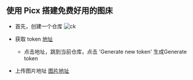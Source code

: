 ## 使用 Picx 搭建免费好用的图床

- 首先，创建一个仓库
![ck](https://cdn.staticaly.com/gh/creatliukun/picx@master/images/ppj.2423pxx6lnmo.jpg 'ck')

- 获取 token
  [地址](https://github.com/settings/tokens)
  + 点击地址，跳到当前仓库，点击 'Generate new token' 生成Generate token
- 上传图片地址
  [图片地址](https://picx.xpoet.cn/#/upload)
